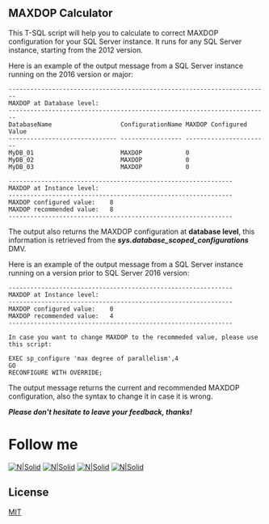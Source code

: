 ## MAXDOP Calculator
This T-SQL script will help you to calculate to correct MAXDOP configuration for your SQL Server instance.
It runs for any SQL Server instance, starting from the 2012 version.

Here is an example of the output message from a SQL Server instance running on the 2016 version or major:
~~~~
------------------------------------------------------------------------
MAXDOP at Database level:
------------------------------------------------------------------------
DatabaseName                   ConfigurationName MAXDOP Configured Value
------------------------------ ----------------- -----------------------
MyDB_01                        MAXDOP            0
MyDB_02                        MAXDOP            0
MyDB_03                        MAXDOP            0
 
--------------------------------------------------------------
MAXDOP at Instance level:
--------------------------------------------------------------
MAXDOP configured value: 	8                             
MAXDOP recommended value: 	8                             
--------------------------------------------------------------
~~~~
The output also returns the MAXDOP configuration at **database level**, this information is retrieved from the **_sys.database_scoped_configurations_** DMV.

Here is an example of the output message from a SQL Server instance running on a version prior to SQL Server 2016 version:
~~~~
--------------------------------------------------------------
MAXDOP at Instance level:
--------------------------------------------------------------
MAXDOP configured value: 	0                             
MAXDOP recommended value: 	4                             
--------------------------------------------------------------
 
In case you want to change MAXDOP to the recommeded value, please use this script:
 
EXEC sp_configure 'max degree of parallelism',4                             
GO
RECONFIGURE WITH OVERRIDE;
~~~~

The output message returns the current and recommended MAXDOP configuration, also the syntax to change it in case it is wrong.

**_Please don't hesitate to leave your feedback, thanks!_**

# Follow me
[![N|Solid](http://dbamastery.com/wp-content/uploads/2018/08/if_twitter_circle_color_107170.png)](https://twitter.com/dbamastery) [![N|Solid](http://dbamastery.com/wp-content/uploads/2018/08/if_github_circle_black_107161.png)](https://github.com/dbamaster) [![N|Solid](http://dbamastery.com/wp-content/uploads/2018/08/if_linkedin_circle_color_107178.png)](https://www.linkedin.com/in/croblesdba/) [![N|Solid](http://dbamastery.com/wp-content/uploads/2018/08/if_browser_1055104.png)](http://dbamastery.com/)

## License
[MIT](/LICENSE.md)

[blog]: <http://dbamastery.com/>
